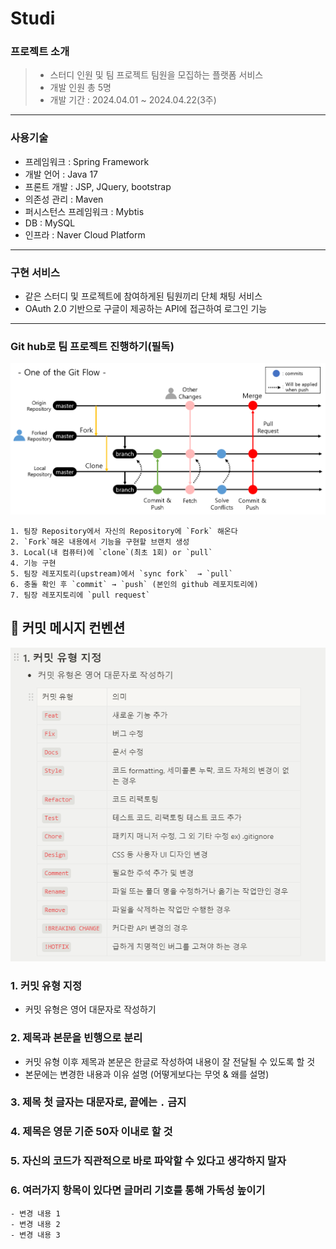 # Studi

### 프로젝트 소개  
> - 스터디 인원 및 팀 프로젝트 팀원을 모집하는 플랫폼 서비스
> - 개발 인원 총 5명
> - 개발 기간 : 2024.04.01 ~ 2024.04.22(3주)
---
### 사용기술
- 프레임워크 : Spring Framework 
- 개발 언어 : Java 17
- 프론트 개발 : JSP, JQuery, bootstrap
- 의존성 관리 : Maven
- 퍼시스턴스 프레임워크 : Mybtis
- DB : MySQL
- 인프라 : Naver Cloud Platform 
---
### 구현 서비스
- 같은 스터디 및 프로젝트에 참여하게된 팀원끼리 단체 채팅 서비스
- OAuth 2.0 기반으로 구글이 제공하는 API에 접근하여 로그인 기능

---

### Git hub로 팀 프로젝트 진행하기(필독)
![img.png](README_IMAGE/img.png)

```text
1. 팀장 Repository에서 자신의 Repository에 `Fork` 해온다
2. `Fork`해온 내용에서 기능을 구현할 브랜치 생성
3. Local(내 컴퓨터)에 `clone`(최초 1회) or `pull`
4. 기능 구현
5. 팀장 레포지토리(upstream)에서 `sync fork`  → `pull`
6. 충돌 확인 후 `commit` → `push` (본인의 github 레포지토리에)
7. 팀장 레포지토리에 `pull request`
```
## 🖤 커밋 메시지 컨벤션
![img_1.png](README_IMAGE/img_1.png)
<aside>

### 1. 커밋 유형 지정

- 커밋 유형은 영어 대문자로 작성하기

### 2. 제목과 본문을 빈행으로 분리

- 커밋 유형 이후 제목과 본문은 한글로 작성하여 내용이 잘 전달될 수 있도록 할 것
- 본문에는 변경한 내용과 이유 설명 (어떻게보다는 무엇 & 왜를 설명)

### 3. 제목 첫 글자는 대문자로, 끝에는 `.` 금지

### 4. 제목은 영문 기준 50자 이내로 할 것

### 5. 자신의 코드가 직관적으로 바로 파악할 수 있다고 생각하지 말자

### 6. 여러가지 항목이 있다면 글머리 기호를 통해 가독성 높이기

```
- 변경 내용 1
- 변경 내용 2
- 변경 내용 3
```

</aside>